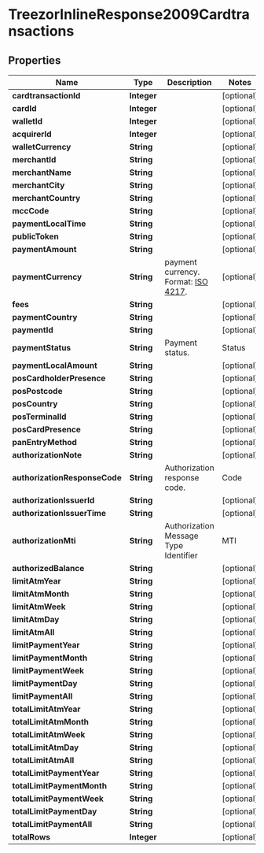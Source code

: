 
# TreezorInlineResponse2009Cardtransactions

## Properties
Name | Type | Description | Notes
------------ | ------------- | ------------- | -------------
**cardtransactionId** | **Integer** |  |  [optional]
**cardId** | **Integer** |  |  [optional]
**walletId** | **Integer** |  |  [optional]
**acquirerId** | **Integer** |  |  [optional]
**walletCurrency** | **String** |  |  [optional]
**merchantId** | **String** |  |  [optional]
**merchantName** | **String** |  |  [optional]
**merchantCity** | **String** |  |  [optional]
**merchantCountry** | **String** |  |  [optional]
**mccCode** | **String** |  |  [optional]
**paymentLocalTime** | **String** |  |  [optional]
**publicToken** | **String** |  |  [optional]
**paymentAmount** | **String** |  |  [optional]
**paymentCurrency** | **String** | payment currency. Format: [ISO 4217](https://fr.wikipedia.org/wiki/ISO_4217).  |  [optional]
**fees** | **String** |  |  [optional]
**paymentCountry** | **String** |  |  [optional]
**paymentId** | **String** |  |  [optional]
**paymentStatus** | **String** | Payment status.  | Status | Description | | ------ | -------     | | A | Accepted | | C | Cleared | | I | Declined | | S | Settled | | V | Reversed |  |  [optional]
**paymentLocalAmount** | **String** |  |  [optional]
**posCardholderPresence** | **String** |  |  [optional]
**posPostcode** | **String** |  |  [optional]
**posCountry** | **String** |  |  [optional]
**posTerminalId** | **String** |  |  [optional]
**posCardPresence** | **String** |  |  [optional]
**panEntryMethod** | **String** |  |  [optional]
**authorizationNote** | **String** |  |  [optional]
**authorizationResponseCode** | **String** | Authorization response code.  | Code | Description | | ---- | ----------- | | 00 | All Good | | 01 | Refer to card issuer Refer | | 03 | Invalid merchant Decline | | 05 | Do not honour Decline | | 10 | Partial Approval Approve | | 13 | Invalid amount Decline | | 14 | Invalid card number (no such number) Decline | | 17 | Customer Cancellation Decline | | 33 | Expired card (Capture) Decline &amp; Pickup | | 41 | Lost card (Capture) Decline &amp; Pickup | | 43 | Stolen card (Capture) Decline &amp; Pickup | | 51 | Insufficient funds Decline | | 54 | Expired card Decline | | 55 | Incorrect PIN Decline | | 57 | Transaction not permitted to cardholder Decline | | 58 | Transaction not permitted to terminal Decline | | 61 | Exceeds withdrawal amount limit Decline | | 62 | Restricted card Decline | | 63 | Security Violation Decline | | 65 | Exceeds withdrawal frequency limit Decline | | 68 | Response received too late Decline | | 70 | Cardholder to contact issuer Decline | | 75 | Allowable number of PIN tries exceeded Decline | | 82 | Timeout at IEM Decline | | 85 | PIN Unblock request Approve | | 91 | Issuer or switch is inoperative Decline | | N7 | Decline for CVV2 failure Decline |  |  [optional]
**authorizationIssuerId** | **String** |  |  [optional]
**authorizationIssuerTime** | **String** |  |  [optional]
**authorizationMti** | **String** | Authorization Message Type Identifier  | MTI | Description | | --- | ----| | 01xx | Authorization message | | 04xx | reversal message | | 12xx | Financial message |  |  [optional]
**authorizedBalance** | **String** |  |  [optional]
**limitAtmYear** | **String** |  |  [optional]
**limitAtmMonth** | **String** |  |  [optional]
**limitAtmWeek** | **String** |  |  [optional]
**limitAtmDay** | **String** |  |  [optional]
**limitAtmAll** | **String** |  |  [optional]
**limitPaymentYear** | **String** |  |  [optional]
**limitPaymentMonth** | **String** |  |  [optional]
**limitPaymentWeek** | **String** |  |  [optional]
**limitPaymentDay** | **String** |  |  [optional]
**limitPaymentAll** | **String** |  |  [optional]
**totalLimitAtmYear** | **String** |  |  [optional]
**totalLimitAtmMonth** | **String** |  |  [optional]
**totalLimitAtmWeek** | **String** |  |  [optional]
**totalLimitAtmDay** | **String** |  |  [optional]
**totalLimitAtmAll** | **String** |  |  [optional]
**totalLimitPaymentYear** | **String** |  |  [optional]
**totalLimitPaymentMonth** | **String** |  |  [optional]
**totalLimitPaymentWeek** | **String** |  |  [optional]
**totalLimitPaymentDay** | **String** |  |  [optional]
**totalLimitPaymentAll** | **String** |  |  [optional]
**totalRows** | **Integer** |  |  [optional]



